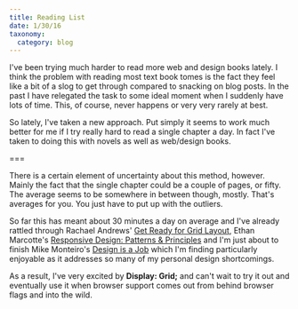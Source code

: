 ```yaml
---
title: Reading List
date: 1/30/16
taxonomy:
  category: blog
---
```


I've been trying much harder to read more web and design books lately.  I think the problem with reading most text book tomes is the fact they feel like a bit of a slog to get through compared to snacking on blog posts.  In the past I have relegated the task to some ideal moment when I suddenly have lots of time. This, of course, never happens or very very rarely at best.

So lately, I've taken a new approach. Put simply it seems to work much better for me if I try really hard to read a single chapter a day. In fact I've taken to doing this with novels as well as web/design books.

===

There is a certain element of uncertainty about this method, however. Mainly the fact that the single chapter could be a couple of pages, or fifty. The average seems to be somewhere in between though, mostly. That's averages for you. You just have to put up with the outliers.

So far this has meant about 30 minutes a day on average and I've already rattled through Rachael Andrews' <a href="http://abookapart.com/products/get-ready-for-css-grid-layout">Get Ready for Grid Layout</a>, Ethan Marcotte's <a href="http://abookapart.com/products/responsive-design-patterns-principles">Responsive Design: Patterns &amp; Principles</a> and I'm just about to finish Mike Monteiro's <a href="http://abookapart.com/products/design-is-a-job">Design is a Job</a> which I'm finding particularly enjoyable as it addresses so many of my personal design shortcomings.

As a result, I've very excited by <strong>Display: Grid;</strong> and can't wait to try it out and eventually use it when browser support comes out from behind browser flags and into the wild.
